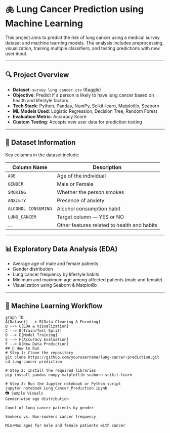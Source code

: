 # 🫁 Lung Cancer Prediction using Machine Learning

This project aims to predict the risk of lung cancer using a medical survey dataset and machine learning models. The analysis includes preprocessing, visualization, training multiple classifiers, and testing predictions with new user input.

---

## 🔍 Project Overview

- **Dataset**: `survey lung cancer.csv` (Kaggle)
- **Objective**: Predict if a person is likely to have lung cancer based on health and lifestyle factors.
- **Tech Stack**: Python, Pandas, NumPy, Scikit-learn, Matplotlib, Seaborn
- **ML Models Used**: Logistic Regression, Decision Tree, Random Forest
- **Evaluation Metric**: Accuracy Score
- **Custom Testing**: Accepts new user data for prediction testing

---

## 📁 Dataset Information

Key columns in the dataset include:

| Column Name         | Description                                  |
|---------------------|----------------------------------------------|
| `AGE`               | Age of the individual                        |
| `GENDER`            | Male or Female                               |
| `SMOKING`           | Whether the person smokes                    |
| `ANXIETY`           | Presence of anxiety                          |
| `ALCOHOL CONSUMING` | Alcohol consumption habit                    |
| `LUNG_CANCER`       | Target column — YES or NO                    |
| ...                 | Other features related to health and habits |

---

## 📊 Exploratory Data Analysis (EDA)

- Average age of male and female patients
- Gender distribution
- Lung cancer frequency by lifestyle habits
- Minimum and maximum age among affected patients (male and female)
- Visualization using Seaborn & Matplotlib

---

## 🧠 Machine Learning Workflow

```mermaid
graph TD
A[Dataset] --> B[Data Cleaning & Encoding]
B --> C[EDA & Visualization]
C --> D[Train/Test Split]
D --> E[Model Training]
E --> F[Accuracy Evaluation]
F --> G[New Data Prediction]
## 🧠 How to Run
# Step 1: Clone the repository
git clone https://github.com/yourusername/lung-cancer-prediction.git
cd lung-cancer-prediction

# Step 2: Install the required libraries
pip install pandas numpy matplotlib seaborn scikit-learn

# Step 3: Run the Jupyter notebook or Python script
jupyter notebook Lung_Cancer_Prediction.ipynb
📷 Sample Visuals
Gender-wise age distribution

Count of lung cancer patients by gender

Smokers vs. Non-smokers cancer frequency

Min/Max ages for male and female patients with cancer







